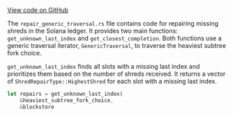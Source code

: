 [View code on GitHub](https://github.com/solana-labs/solana/blob/master/core/src/repair_generic_traversal.rs)

The `repair_generic_traversal.rs` file contains code for repairing missing shreds in the Solana ledger. It provides two main functions: `get_unknown_last_index` and `get_closest_completion`. Both functions use a generic traversal iterator, `GenericTraversal`, to traverse the heaviest subtree fork choice.

`get_unknown_last_index` finds all slots with a missing last index and prioritizes them based on the number of shreds received. It returns a vector of `ShredRepairType::HighestShred` for each slot with a missing last index.

```rust
let repairs = get_unknown_last_index(
    &heaviest_subtree_fork_choice,
    &blockstore